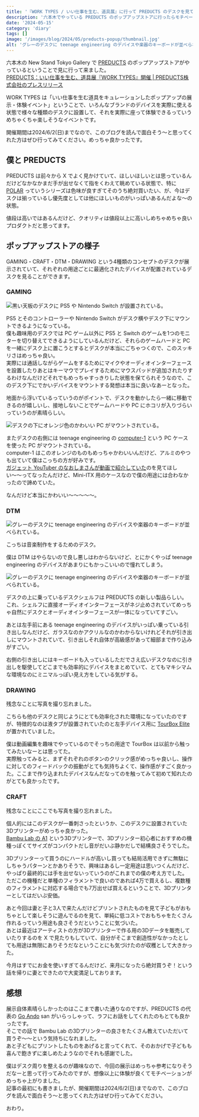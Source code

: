 ```yaml
---
title: '『WORK TYPES / いい仕事を生む、道具展』に行って PREDUCTS のデスクを見てきた'
description: '六本木でやっている PREDUCTS のポップアップストアに行ったらモチベーションが上がった話。'
date: '2024-05-15'
category: 'diary'
tags: []
image: '/images/blog/2024/05/preducts-popup/thumbnail.jpg'
alt: 'グレーのデスクに teenage engineering のデバイスや楽器のキーボードが並べられている。'
---
```


六本木の New Stand Tokyo Gallery で [PREDUCTS](https://preducts.jp/) のポップアップストアがやっているということで見に行って来ました。  
[PREDUCTS：いい仕事を生む、道具展『WORK TYPES』開催 | PREDUCTS株式会社のプレスリリース](https://prtimes.jp/main/html/rd/p/000000027.000090299.html)

WORK TYPES は「いい仕事を生む道具をキュレーションしたポップアップの展示・体験イベント」ということで、いろんなブランドのデバイスを実際に使える状態で様々な種類のデスクに設置して、それを実際に座って体験できるっていうめちゃくちゃ楽しそうなイベントです。

開催期間は2024/6/2(日)までなので、このブログを読んで面白そう〜と思ってくれた方はぜひ行ってみてください。めっちゃ良かったです。

## 僕と PREDUCTS

PREDUCTS は前々から X でよく見かけていて、ほしいほしいとは思っているんだけどなかなかまだ手が出せなくて指をくわえて眺めている状態で、特に [POLAR](https://preducts.jp/products/desk-polar-standing) っていうシリーズは色味が良すぎてそのうち絶対買いたい、が、今はデスクは揃っているし優先度としては他にほしいものがいっぱいあるんだよな〜の状態。

値段は高いではあるんだけど、クオリティは値段以上に高いしめちゃめちゃ良いプロダクトだと思ってます。

## ポップアップストアの様子

GAMING・CRAFT・DTM・DRAWING という4種類のコンセプトのデスクが展示されていて、それぞれの用途ごとに最適化されたデバイスが配置されているデスクを見ることができます。

### GAMING

![黒い天板のデスクに PS5 や Nintendo Switch が設置されている。](/images/blog/2024/05/preducts-popup/01.jpg)

PS5 とそのコントローラーや Nintendo Switch がデスク横やデスク下にマウントできるようになっている。  
僕も趣味用のデスクでは PC ゲーム以外に PS5 と Switch のゲームを1つのモニターを切り替えてできるようにしているんだけど、それらのゲームハードと PC を一緒にデスク上に置こうとするとデスクが本当にごちゃつくので、このスッキリさはめっちゃ良い。  
実際には通話しながらゲームをするためにマイクやオーディオインターフェースを設置したりあとはキーマウでプレイするためにマウスパッドが追加されたりするわけなんだけどそれでもめっちゃすっきりした状態を保てられそうなので、このデスク下にでかいデバイスをマウントする発想は本当に良いなあーとなった。

地面から浮いているっていうのがポイントで、デスクを動かしたら一緒に移動できるのが嬉しいし、接地しないことでゲームハードや PC にホコリが入りづらいっていうのが素晴らしい。

![デスクの下にオレンジ色のかわいい PC がマウントされている。](/images/blog/2024/05/preducts-popup/02.jpg)

またデスクの右側には teenage engineering の [computer-1](https://store.minet.jp/category/_TEENAGE_ENG/10006.html) という PC ケースを使った PC がマウントされている。  
computer-1 はこのオレンジのものもめっちゃかわいいんだけど、アルミのやつも出ていて僕はこっちの方が好みです。  
[ガジェット YouTuber のなおしまさんが動画で紹介していた](https://www.youtube.com/watch?v=rVP-YQMb9vw)のを見てほしい〜〜ってなったんだけど、Mini-ITX 用のケースなので僕の用途には合わなかったので諦めていた。

なんだけど本当にかわいい〜〜〜〜〜。

### DTM

![グレーのデスクに teenage engineering のデバイスや楽器のキーボードが並べられている。](/images/blog/2024/05/preducts-popup/03.jpg)

こっちは音楽制作をするためのデスク。

僕は DTM はやらないので良し悪しはわからないけど、とにかくやっぱ teenage engineering のデバイスがあまりにもかっこいいので憧れてしまう。

![グレーのデスクに teenage engineering のデバイスや楽器のキーボードが並べられている。](/images/blog/2024/05/preducts-popup/thumbnail.jpg)

デスクの上に乗っているデスクシェルフは PREDUCTS の新しい製品らしい。  
これ、シェルフに直接オーディオインターフェースがネジ止めされていてめっちゃ自然にデスクとオーディオインターフェースが一体になっていてすごい。

あとは左手前にある teenage engineering のデバイスがいっぱい乗っている引き出しなんだけど、ガラスなのかアクリルなのかわからないけれどそれが引き出しにマウントされていて、引き出しそれ自体が高級感があって細部まで作り込みがすごい。

右側の引き出しにはキーボードも入っているしただでさえ広いデスクなのに引き出しを駆使してどこまでも効率的にデバイスをまとめていて、とてもマキシマムな環境なのにミニマルっぽい見え方をしている気がする。

### DRAWING

残念なことに写真を撮り忘れました。

こちらも他のデスクと同じようにとても効率化された環境になっていたのですが、特徴的なのは液タブが設置されていたのと左手デバイス用に [TourBox Elite](https://www.tourboxtech.com/jp/) が置かれていました。

僕は動画編集を趣味でやっているのでそっちの用途で TourBox は以前から触ってみたいなーとは思ってた。  
実際触ってみると、まずそれぞれのボタンのクリック感がめっちゃ良いし、操作に対してのフィードバックの振動がとても気持ちよくて、操作感がすごく良かった。ここまで作り込まれたデバイスなんだなってのを触ってみて初めて知れたのがとても良かったです。

### CRAFT

残念なことにここでも写真を撮り忘れました。

個人的にはこのデスクが一番刺さったというか、このデスクに設置されていた3Dプリンターがめっちゃ良かった。  
[Bambu Lab の A1](https://bambulab.com/ja-jp/a1) という3Dプリンターで、3Dプリンター初心者におすすめの機種っぽくてサイズがコンパクトだし音がだいぶ静かだしで結構良さそうでした。

3Dプリンターって買うのにハードルが高いし買っても結局活用できずに無駄にしちゃうパターンとかありそうで、興味はあるし一定用途は思いつくんだけど、やっぱり最終的には手を出せないっていうのがこれまでの僕の考え方でした。  
ただこの機種だと単種のフィラメントで良いのであれば4万で買えるし、複数種のフィラメントに対応する場合でも7万出せば買えるということで、3Dプリンターとしてはだいぶ安価。

あと今回は妻と子と3人で来たんだけどプリントされたものを見て子どもがおもちゃとして楽しそうに遊んでるのを見て、単純に低コストでおもちゃをたくさん作れるっていう用途も良さそうだということに気づいた。  
あとは最近はアーティストの方が3Dプリンターで作る用の3Dデータを販売していたりするのを X で見たりもしていて、自分がそこまで創造性がなかったとしても用途は無限にありそうだなということにも気づけたのが収穫として大きかった。

今月はすでにお金を使いすぎてるんだけど、来月になったら絶対買うぞ！という話を帰りに妻とできたので大変満足しております。

## 感想

展示自体素晴らしかったのはここまで書いた通りなのですが、PREDUCTS の代表の [Go Ando](https://twitter.com/goando) san がいらっしゃって、ラフにお話をしてくれたのもとても良かったです。  
そこでの話で Bambu Lab の3Dプリンターの良さをたくさん教えていただいて買うぞ〜〜という気持ちになれました。  
あと子どもにプリントしたものをあげると言ってくれて、そのおかげで子どもも喜んで飽きずに楽しめたようなのでそれも感謝でした。

僕はデスク周りを整えるのが趣味なので、今回の展示はめっちゃ参考になりそうだなーと思って行ってみたのですが、想像以上に体験が良くてモチベーションがめっちゃ上がりました。  
記事の最初にも書きましたが、開催期間は2024/6/2(日)までなので、このブログを読んで面白そう〜と思ってくれた方はぜひ行ってみてください。

おわり。
